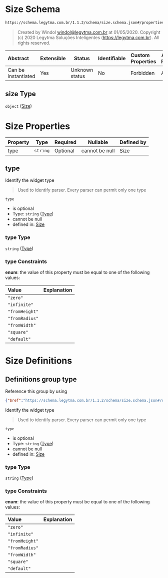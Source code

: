 # Size Schema

```txt
https://schema.legytma.com.br/1.1.2/schema/size.schema.json#/properties/size
```




> Created by Windol [windol@legytma.com.br](mailto:windol@legytma.com.br) at 01/05/2020.
> Copyright (c) 2020 Legytma Soluções Inteligentes (<https://legytma.com.br>). All rights reserved.
>

| Abstract            | Extensible | Status         | Identifiable | Custom Properties | Additional Properties | Access Restrictions | Defined In                                                                                                |
| :------------------ | ---------- | -------------- | ------------ | :---------------- | --------------------- | ------------------- | --------------------------------------------------------------------------------------------------------- |
| Can be instantiated | Yes        | Unknown status | No           | Forbidden         | Allowed               | none                | [box_constraints_loose.schema.json\*](../schema/box_constraints_loose.schema.json) |

## size Type

`object` ([Size](box_constraints_loose-properties-size.md))

# Size Properties

| Property      | Type     | Required | Nullable       | Defined by                                                                                                          |
| :------------ | -------- | -------- | -------------- | :------------------------------------------------------------------------------------------------------------------ |
| [type](#type) | `string` | Optional | cannot be null | [Size](size-properties-type.md) |

## type

Identify the widget type


> Used to identify parser. Every parser can permit only one type
>

`type`

-   is optional
-   Type: `string` ([Type](size-properties-type.md))
-   cannot be null
-   defined in: [Size](size-properties-type.md)

### type Type

`string` ([Type](size-properties-type.md))

### type Constraints

**enum**: the value of this property must be equal to one of the following values:

| Value          | Explanation |
| :------------- | ----------- |
| `"zero"`       |             |
| `"infinite"`   |             |
| `"fromHeight"` |             |
| `"fromRadius"` |             |
| `"fromWidth"`  |             |
| `"square"`     |             |
| `"default"`    |             |

# Size Definitions

## Definitions group type

Reference this group by using

```json
{"$ref":"https://schema.legytma.com.br/1.1.2/schema/size.schema.json#/definitions/type"}
```

Identify the widget type


> Used to identify parser. Every parser can permit only one type
>

`type`

-   is optional
-   Type: `string` ([Type](size-definitions-type.md))
-   cannot be null
-   defined in: [Size](size-definitions-type.md)

### type Type

`string` ([Type](size-definitions-type.md))

### type Constraints

**enum**: the value of this property must be equal to one of the following values:

| Value          | Explanation |
| :------------- | ----------- |
| `"zero"`       |             |
| `"infinite"`   |             |
| `"fromHeight"` |             |
| `"fromRadius"` |             |
| `"fromWidth"`  |             |
| `"square"`     |             |
| `"default"`    |             |
